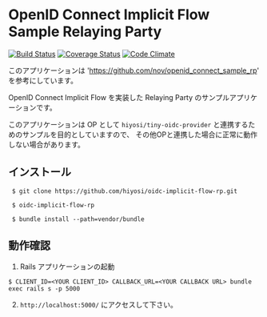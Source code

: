 # OpenID Connect Implicit Flow Sample Relaying Party
[![Build Status](https://travis-ci.org/hiyosi/oidc-implicit-flow-rp.svg?branch=master)](https://travis-ci.org/hiyosi/oidc-implicit-flow-rp)
[![Coverage Status](https://img.shields.io/coveralls/hiyosi/oidc-implicit-flow-rp.svg)](https://coveralls.io/r/hiyosi/oidc-implicit-flow-rp?branch=master)
[![Code Climate](https://codeclimate.com/github/hiyosi/oidc-implicit-flow-rp/badges/gpa.svg)](https://codeclimate.com/github/hiyosi/oidc-implicit-flow-rp)


このアプリケーションは 'https://github.com/nov/openid_connect_sample_rp' を参考にしています。

OpenID Connect Implicit Flow を実装した Relaying Party のサンプルアプリケーションです。

このアプリケーションは OP として ```hiyosi/tiny-oidc-provider``` と連携するためのサンプルを目的としていますので、
その他OPと連携した場合に正常に動作しない場合があります。


## インストール

````
 $ git clone https://github.com/hiyosi/oidc-implicit-flow-rp.git

 $ oidc-implicit-flow-rp
 
 $ bundle install --path=vendor/bundle
 ````

## 動作確認

1. Rails アプリケーションの起動


  ``` $ CLIENT_ID=<YOUR CLIENT_ID> CALLBACK_URL=<YOUR CALLBACK URL> bundle exec rails s -p 5000 ```


2. ```http://localhost:5000/``` にアクセスして下さい。
